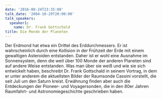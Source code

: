 ```yaml
---
date: '2016-08-24T23:35:00'
talk_date: '2004-10-29T20:00:00'
talk_speakers:
  speaker1:
    name: Dr. Frank Gottschald
title: Die Monde der Planeten
---
```

Der Erdmond hat etwa ein Drittel des Erddurchmessers. Er ist wahrscheinlich durch eine Kollision in der Frühzeit der Erde mit einem gewaltigen Asteroiden entstanden. Daher ist er wohl eine Ausnahme im Sonnensystem, denn die weit über 100 Monde der anderen Planeten sind auf andere Weise entstanden. 
Was man über sie weiß und wie sie sich entwickelt haben, beschreibt Dr. Frank Gottschald in seinem Vortrag, in dem er unter anderem die aktuellsten Bilder der Raumsonde Cassini vorstellt, die seit Juli um den Saturn kreist. Erwähnung finden aber auch die Entdeckungen der Pioneer- und Voyagersonden, die in den 80er Jahren Raumfahrt- und Astronomiegeschichte geschrieben haben.